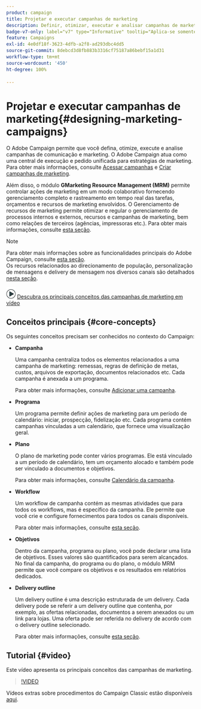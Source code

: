 ```yaml
---
product: campaign
title: Projetar e executar campanhas de marketing
description: Definir, otimizar, executar e analisar campanhas de marketing
badge-v7-only: label="v7" type="Informative" tooltip="Aplica-se somente ao Campaign Classic v7"
feature: Campaigns
exl-id: 4e0df18f-3623-4dfb-a2f8-ad293dbc4dd5
source-git-commit: 8debcd3d8fb883b3316cf75187a86bebf15a1d31
workflow-type: tm+mt
source-wordcount: '450'
ht-degree: 100%

---
```


# Projetar e executar campanhas de marketing{#designing-marketing-campaigns}


O Adobe Campaign permite que você defina, otimize, execute e analise campanhas de comunicação e marketing. O Adobe Campaign atua como uma central de execução e pedido unificada para estratégias de marketing. Para obter mais informações, consulte [Acessar campanhas](../../distributed/using/accessing-campaigns.md) e [Criar campanhas de marketing](../../campaign/using/setting-up-marketing-campaigns.md).

Além disso, o módulo **GMarketing Resource Management (MRM)** permite controlar ações de marketing em um modo colaborativo fornecendo gerenciamento completo e rastreamento em tempo real das tarefas, orçamentos e recursos de marketing envolvidos. O Gerenciamento de recursos de marketing permite otimizar e regular o gerenciamento de processos internos e externos, recursos e campanhas de marketing, bem como relações de terceiros (agências, impressoras etc.). Para obter mais informações, consulte [esta seção](../../mrm/using/about-marketing-resource-management.md).

>[!NOTE]
>
>Para obter mais informações sobre as funcionalidades principais do Adobe Campaign, consulte [esta seção](../../platform/using/about-adobe-campaign-classic.md).\
>Os recursos relacionados ao direcionamento de população, personalização de mensagens e delivery de mensagem nos diversos canais são detalhados [nesta seção](../../delivery/using/steps-about-delivery-creation-steps.md).

![](assets/do-not-localize/how-to-video.png) [Descubra os principais conceitos das campanhas de marketing em vídeo](#video)

## Conceitos principais {#core-concepts}

Os seguintes conceitos precisam ser conhecidos no contexto do Campaign:

* **Campanha**

  Uma campanha centraliza todos os elementos relacionados a uma campanha de marketing: remessas, regras de definição de metas, custos, arquivos de exportação, documentos relacionados etc. Cada campanha é anexada a um programa.

  Para obter mais informações, consulte [Adicionar uma campanha](../../campaign/using/setting-up-marketing-campaigns.md#adding-a-campaign).

* **Programa**

  Um programa permite definir ações de marketing para um período de calendário: iniciar, prospecção, fidelização etc. Cada programa contém campanhas vinculadas a um calendário, que fornece uma visualização geral.

* **Plano**

  O plano de marketing pode conter vários programas. Ele está vinculado a um período de calendário, tem um orçamento alocado e também pode ser vinculado a documentos e objetivos.

  Para obter mais informações, consulte [Calendário da campanha](../../campaign/using/accessing-marketing-campaigns.md#campaign-calendar).

* **Workflow**

  Um workflow de campanha contém as mesmas atividades que para todos os workflows, mas é específico da campanha. Ele permite que você crie e configure fornecimentos para todos os canais disponíveis.

  Para obter mais informações, consulte [esta seção](../../campaign/using/marketing-campaign-deliveries.md#building-the-main-target-in-a-workflow).

* **Objetivos**

  Dentro da campanha, programa ou plano, você pode declarar uma lista de objetivos. Esses valores são quantificados para serem alcançados. No final da campanha, do programa ou do plano, o módulo MRM permite que você compare os objetivos e os resultados em relatórios dedicados.

* **Delivery outline**

  Um delivery outline é uma descrição estruturada de um delivery. Cada delivery pode se referir a um delivery outline que contenha, por exemplo, as ofertas relacionadas, documentos a serem anexados ou um link para lojas. Uma oferta pode ser referida no delivery de acordo com o delivery outline selecionado.

  Para obter mais informações, consulte [esta seção](../../campaign/using/marketing-campaign-deliveries.md#associating-and-structuring-resources-linked-via-a-delivery-outline).

## Tutorial {#video}

Este vídeo apresenta os principais conceitos das campanhas de marketing.

>[!VIDEO](https://video.tv.adobe.com/v/35131?quality=12)

Vídeos extras sobre procedimentos do Campaign Classic estão disponíveis [aqui](https://experienceleague.adobe.com/docs/campaign-classic-learn/tutorials/overview.html?lang=pt-BR).
